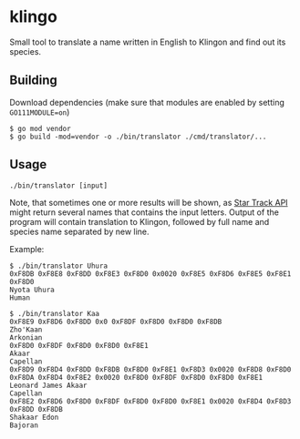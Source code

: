 # klingo
Small tool to translate a name written in English to Klingon and find out its species.

## Building
Download dependencies (make sure that modules are enabled by setting `GO111MODULE=on`)

```
$ go mod vendor
$ go build -mod=vendor -o ./bin/translator ./cmd/translator/...
```

## Usage

`./bin/translator [input]`

Note, that sometimes one or more results will be shown, as [Star Track API](http://stapi.co​.)
might return several names that contains the input letters.
Output of the program will contain translation to Klingon, followed by full name and species name separated by new line. 

Example:
```
$ ./bin/translator Uhura
0xF8DB 0xF8E8 0xF8DD 0xF8E3 0xF8D0 0x0020 0xF8E5 0xF8D6 0xF8E5 0xF8E1 0xF8D0
Nyota Uhura
Human

$ ./bin/translator Kaa
0xF8E9 0xF8D6 0xF8DD 0x0 0xF8DF 0xF8D0 0xF8D0 0xF8DB
Zho'Kaan
Arkonian
0xF8D0 0xF8DF 0xF8D0 0xF8D0 0xF8E1
Akaar
Capellan
0xF8D9 0xF8D4 0xF8DD 0xF8DB 0xF8D0 0xF8E1 0xF8D3 0x0020 0xF8D8 0xF8D0 0xF8DA 0xF8D4 0xF8E2 0x0020 0xF8D0 0xF8DF 0xF8D0 0xF8D0 0xF8E1
Leonard James Akaar
Capellan
0xF8E2 0xF8D6 0xF8D0 0xF8DF 0xF8D0 0xF8D0 0xF8E1 0x0020 0xF8D4 0xF8D3 0xF8DD 0xF8DB
Shakaar Edon
Bajoran
```
